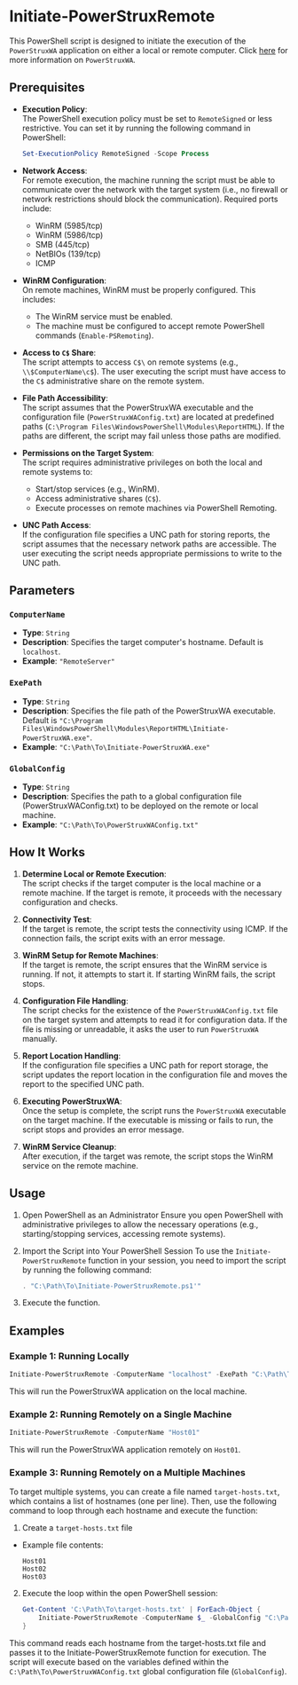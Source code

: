 # Initiate-PowerStruxRemote

This PowerShell script is designed to initiate the execution of the `PowerStruxWA` application on either a local or remote computer. Click [here](https://powerstrux.com/) for more information on `PowerStruxWA`.

## Prerequisites

- **Execution Policy**:  
  The PowerShell execution policy must be set to `RemoteSigned` or less restrictive. You can set it by running the following command in PowerShell:

  ```powershell
  Set-ExecutionPolicy RemoteSigned -Scope Process
  
- **Network Access**:  
  For remote execution, the machine running the script must be able to communicate over the network with the target system (i.e., no firewall or network restrictions should block the communication). Required ports include:
  - WinRM (5985/tcp)
  - WinRM (5986/tcp)
  - SMB (445/tcp)
  - NetBIOs (139/tcp)
  - ICMP

- **WinRM Configuration**:  
  On remote machines, WinRM must be properly configured. This includes:
  - The WinRM service must be enabled.
  - The machine must be configured to accept remote PowerShell commands (`Enable-PSRemoting`).

- **Access to `C$` Share**:  
  The script attempts to access `C$\` on remote systems (e.g., `\\$ComputerName\c$`). The user executing the script must have access to the `C$` administrative share on the remote system.

- **File Path Accessibility**:  
  The script assumes that the PowerStruxWA executable and the configuration file (`PowerStruxWAConfig.txt`) are located at predefined paths (`C:\Program Files\WindowsPowerShell\Modules\ReportHTML`). If the paths are different, the script may fail unless those paths are modified.

- **Permissions on the Target System**:  
  The script requires administrative privileges on both the local and remote systems to:
  - Start/stop services (e.g., WinRM).
  - Access administrative shares (`C$`).
  - Execute processes on remote machines via PowerShell Remoting.

- **UNC Path Access**:  
  If the configuration file specifies a UNC path for storing reports, the script assumes that the necessary network paths are accessible. The user executing the script needs appropriate permissions to write to the UNC path.

## Parameters

### `ComputerName`
- **Type**: `String`
- **Description**: Specifies the target computer's hostname. Default is `localhost`.
- **Example**: `"RemoteServer"`

### `ExePath`
- **Type**: `String`
- **Description**: Specifies the file path of the PowerStruxWA executable. Default is `"C:\Program Files\WindowsPowerShell\Modules\ReportHTML\Initiate-PowerStruxWA.exe"`.
- **Example**: `"C:\Path\To\Initiate-PowerStruxWA.exe"`

### `GlobalConfig`
- **Type**: `String`
- **Description**: Specifies the path to a global configuration file (PowerStruxWAConfig.txt) to be deployed on the remote or local machine.
- **Example**: `"C:\Path\To\PowerStruxWAConfig.txt"`
  
## How It Works

1. **Determine Local or Remote Execution**:  
   The script checks if the target computer is the local machine or a remote machine. If the target is remote, it proceeds with the necessary configuration and checks.

2. **Connectivity Test**:  
   If the target is remote, the script tests the connectivity using ICMP. If the connection fails, the script exits with an error message.

3. **WinRM Setup for Remote Machines**:  
   If the target is remote, the script ensures that the WinRM service is running. If not, it attempts to start it. If starting WinRM fails, the script stops.

4. **Configuration File Handling**:  
   The script checks for the existence of the `PowerStruxWAConfig.txt` file on the target system and attempts to read it for configuration data. If the file is missing or unreadable, it asks the user to run `PowerStruxWA` manually.

5. **Report Location Handling**:  
   If the configuration file specifies a UNC path for report storage, the script updates the report location in the configuration file and moves the report to the specified UNC path.

6. **Executing PowerStruxWA**:  
   Once the setup is complete, the script runs the `PowerStruxWA` executable on the target machine. If the executable is missing or fails to run, the script stops and provides an error message.

7. **WinRM Service Cleanup**:  
   After execution, if the target was remote, the script stops the WinRM service on the remote machine.

## Usage
1. Open PowerShell as an Administrator
Ensure you open PowerShell with administrative privileges to allow the necessary operations (e.g., starting/stopping services, accessing remote systems).

2. Import the Script into Your PowerShell Session
To use the `Initiate-PowerStruxRemote` function in your session, you need to import the script by running the following command:
    ```powershell
    . "C:\Path\To\Initiate-PowerStruxRemote.ps1'"
    ```

3. Execute the function.

## Examples

### Example 1: Running Locally
```powershell
Initiate-PowerStruxRemote -ComputerName "localhost" -ExePath "C:\Path\To\PowerStruxWA.exe"
```
This will run the PowerStruxWA application on the local machine.
   
### Example 2: Running Remotely on a Single Machine
```powershell
Initiate-PowerStruxRemote -ComputerName "Host01"
```
This will run the PowerStruxWA application remotely on `Host01`.

### Example 3: Running Remotely on a Multiple Machines
To target multiple systems, you can create a file named `target-hosts.txt`, which contains a list of hostnames (one per line). Then, use the following command to loop through each hostname and execute the function:

1. Create a `target-hosts.txt` file
 - Example file contents:
   ```
   Host01
   Host02
   Host03
   ```
2. Execute the loop within the open PowerShell session:
    ```powershell
    Get-Content 'C:\Path\To\target-hosts.txt' | ForEach-Object {
        Initiate-PowerStruxRemote -ComputerName $_ -GlobalConfig "C:\Path\To\PowerStruxWAConfig.txt"
    }
    ```
This command reads each hostname from the target-hosts.txt file and passes it to the Initiate-PowerStruxRemote function for execution. The script will execute based on the variables defined within the `C:\Path\To\PowerStruxWAConfig.txt` global configuration file (`GlobalConfig`).

